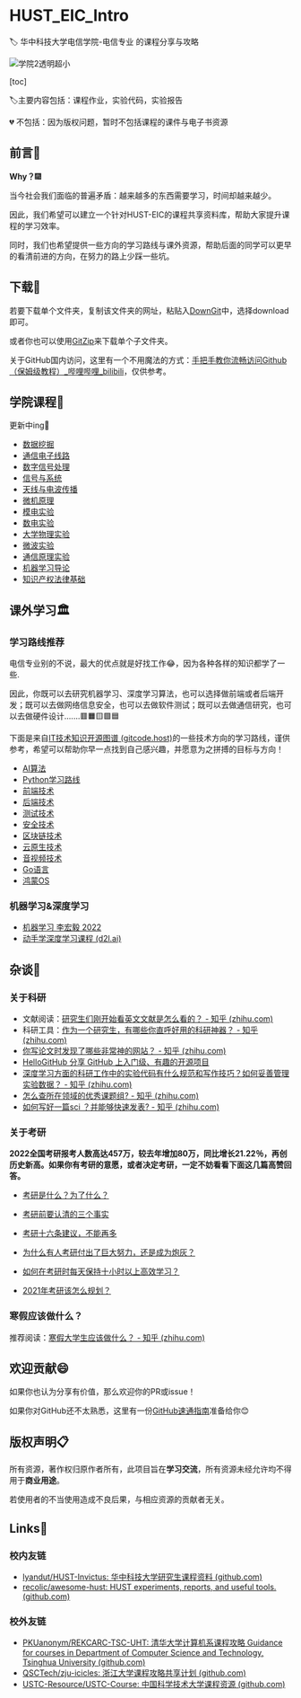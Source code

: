 # HUST_EIC_Intro
:label: 华中科技大学电信学院-电信专业 的课程分享与攻略

![学院2透明超小](https://s2.loli.net/2022/03/22/2Wvrnfo51d7F3Zz.png)

[toc]



:label:主要内容包括：课程作业，实验代码，实验报告

:broken_heart: 不包括：因为版权问题，暂时不包括课程的课件与电子书资源



## 前言📕

**Why？**:fireworks:

当今社会我们面临的普遍矛盾：越来越多的东西需要学习，时间却越来越少。

因此，我们希望可以建立一个针对HUST-EIC的课程共享资料库，帮助大家提升课程的学习效率。

同时，我们也希望提供一些方向的学习路线与课外资源，帮助后面的同学可以更早的看清前进的方向，在努力的路上少踩一些坑。



## 下载🔽

若要下载单个文件夹，复制该文件夹的网址，粘贴入[DownGit](https://minhaskamal.github.io/DownGit/#/home)中，选择download即可。

或者你也可以使用[GitZip](http://kinolien.github.io/gitzip/)来下载单个子文件夹。

关于GitHub国内访问，这里有一个不用魔法的方式：[手把手教你流畅访问Github（保姆级教程）_哔哩哔哩_bilibili](https://www.bilibili.com/video/BV1Aq4y1q7hr?spm_id_from=333.851.b_7265636f6d6d656e64.1)，仅供参考。



## 学院课程🏫

更新中ing:construction:

- [数据挖掘](https://github.com/YuetianW/HUST_EIC_Intro/blob/main/数据挖掘/数据挖掘.md)
- [通信电子线路](https://github.com/YuetianW/HUST_EIC_Intro/blob/main/通信电子线路/通信电子线路.md)
- [数字信号处理](https://github.com/YuetianW/HUST_EIC_Intro/tree/main/数字信号处理/数字信号处理.md)
- [信号与系统](https://github.com/YuetianW/HUST_EIC_Intro/tree/main/信号与系统/信号与系统.md)
- [天线与电波传播](https://github.com/YuetianW/HUST_EIC_Intro/tree/main/天线与电波传播)
- [微机原理](https://github.com/YuetianW/HUST_EIC_Intro/tree/main/微机原理)
- [模电实验](https://github.com/YuetianW/HUST_EIC_Intro/tree/main/模电实验)
- [数电实验](https://github.com/YuetianW/HUST_EIC_Intro/tree/main/数电实验)
- [大学物理实验](https://git.recolic.net/recolic-hust/phy-exp)
- [微波实验](https://github.com/YuetianW/HUST_EIC_Intro/tree/main/微波实验)
- [通信原理实验](https://github.com/YuetianW/HUST_EIC_Intro/tree/main/通信原理实验)
- [机器学习导论](https://github.com/YuetianW/HUST_EIC_Intro/tree/main/机器学习导论)
- [知识产权法律基础](https://github.com/YuetianW/HUST_EIC_Intro/tree/main/知识产权法律基础)

## 课外学习🏛

### 学习路线推荐

电信专业别的不说，最大的优点就是好找工作😂，因为各种各样的知识都学了一些.

因此，你既可以去研究机器学习、深度学习算法，也可以选择做前端或者后端开发；既可以去做网络信息安全，也可以去做软件测试；既可以去做通信研究，也可以去做硬件设计.......🟥🟧🟨🟩🟦

下面是来自[IT技术知识开源图谱 (gitcode.host)](https://dev-roadmap.gitcode.host/)的一些技术方向的学习路线，谨供参考，希望可以帮助你早一点找到自己感兴趣，并愿意为之拼搏的目标与方向！

- [AI算法](https://codechina.gitcode.host/developer-roadmap/ai/intro/)
- [Python学习路线](https://codechina.gitcode.host/developer-roadmap/python/intro/)
- [前端技术](https://codechina.gitcode.host/developer-roadmap/frontend/intro/)
- [后端技术](https://codechina.gitcode.host/developer-roadmap/backend/intro/)
- [测试技术](https://codechina.gitcode.host/developer-roadmap/test/intro/)
- [安全技术](https://codechina.gitcode.host/developer-roadmap/security/intro/)
- [区块链技术](https://codechina.gitcode.host/developer-roadmap/blockchain/intro/)
- [云原生技术](https://codechina.gitcode.host/developer-roadmap/cloud-native/intro/)
- [音视频技术](https://codechina.gitcode.host/developer-roadmap/av/intro/)
- [Go语言](https://codechina.gitcode.host/developer-roadmap/go/intro/)
- [鸿蒙OS](https://codechina.gitcode.host/developer-roadmap/harmonyos/intro/)



### 机器学习&深度学习

- [机器学习 李宏毅 2022](https://speech.ee.ntu.edu.tw/~hylee/ml/2022-spring.php)
- [动手学深度学习课程 (d2l.ai)](https://courses.d2l.ai/zh-v2/)

## 杂谈🔮

### 关于科研

- 文献阅读：[研究生们刚开始看英文文献是怎么看的？ - 知乎 (zhihu.com)](https://www.zhihu.com/question/345516318/answer/1051416126?utm_source=qq&utm_medium=social&utm_oi=871542677903122432)
- 科研工具：[作为一个研究生，有哪些你直呼好用的科研神器？ - 知乎 (zhihu.com)](https://www.zhihu.com/question/484596211/answer/2163122684?utm_source=qq&utm_medium=social&utm_oi=871542677903122432)
- [你写论文时发现了哪些非常神的网站？ - 知乎 (zhihu.com)](https://www.zhihu.com/question/35931336/answer/2325336004?utm_source=qq&utm_medium=social&utm_oi=871542677903122432)
- [HelloGitHub 分享 GitHub 上入门级、有趣的开源项目](https://hellogithub.com/)
- [深度学习方面的科研工作中的实验代码有什么规范和写作技巧？如何妥善管理实验数据？ - 知乎 (zhihu.com)](https://www.zhihu.com/question/268193800?utm_source=qq&utm_medium=social&utm_oi=871542677903122432)
- [怎么查所在领域的优秀课题组? - 知乎 (zhihu.com)](https://www.zhihu.com/question/393850095/answer/1531276843?utm_source=wechat_session&utm_medium=social&utm_oi=871542677903122432&utm_content=group2_Answer&utm_campaign=shareopn)
- [如何写好一篇sci ？并能够快速发表? - 知乎 (zhihu.com)](https://www.zhihu.com/question/337000233/answer/1362826082?utm_source=hot_content_share&utm_medium=all)

### 关于考研

**2022全国考研报考人数高达457万，较去年增加80万，同比增长21.22％，再创历史新高。如果你有考研的意愿，或者决定考研，一定不妨看看下面这几篇高赞回答。**

- [考研是什么？为了什么？](https://www.zhihu.com/answer/537308454)

- [考研前要认清的三个事实](https://zhuanlan.zhihu.com/p/79988022)

- [考研十六条建议，不能再多](https://zhuanlan.zhihu.com/p/35644920)

- [为什么有人考研付出了巨大努力，还是成为炮灰？](https://www.zhihu.com/answer/496253505)

- [如何在考研时每天保持十小时以上高效学习？](https://www.zhihu.com/answer/529444970)
- [2021年考研该怎么规划？](https://www.zhihu.com/answer/568826051)




### 寒假应该做什么？

推荐阅读：[寒假大学生应该做什么？ - 知乎 (zhihu.com)](https://www.zhihu.com/question/40093444/answer/2290557074?utm_source=qq&utm_medium=social&utm_oi=871542677903122432)





## 欢迎贡献😄

如果你也认为分享有价值，那么欢迎你的PR或issue！

如果你对GitHub还不太熟悉，这里有一份[GitHub速通指南](https://github.com/YuetianW/HUST_EIC_Intro/tree/main/Git_L/GitHub入门速通.md)准备给你😊

## 版权声明📋

所有资源，著作权归原作者所有，此项目旨在**学习交流**，所有资源未经允许均不得用于**商业用途**。

若使用者的不当使用造成不良后果，与相应资源的贡献者无关。



## Links🔗

### 校内友链

- [lyandut/HUST-Invictus: 华中科技大学研究生课程资料 (github.com)](https://github.com/lyandut/HUST-Invictus)
- [recolic/awesome-hust: HUST experiments, reports, and useful tools. (github.com)](https://github.com/recolic/awesome-hust)

### 校外友链

- [PKUanonym/REKCARC-TSC-UHT: 清华大学计算机系课程攻略 Guidance for courses in Department of Computer Science and Technology, Tsinghua University (github.com)](https://github.com/PKUanonym/REKCARC-TSC-UHT)
- [QSCTech/zju-icicles: 浙江大学课程攻略共享计划 (github.com)](https://github.com/QSCTech/zju-icicles)
- [USTC-Resource/USTC-Course: 中国科学技术大学课程资源 (github.com)](https://github.com/USTC-Resource/USTC-Course)
